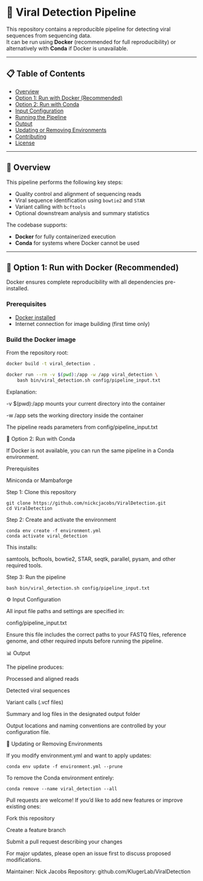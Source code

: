 # 🦠 Viral Detection Pipeline

This repository contains a reproducible pipeline for detecting viral sequences from sequencing data.  
It can be run using **Docker** (recommended for full reproducibility) or alternatively with **Conda** if Docker is unavailable.

---

## 📋 Table of Contents

- [Overview](#overview)
- [Option 1: Run with Docker (Recommended)](#option-1-run-with-docker-recommended)
- [Option 2: Run with Conda](#option-2-run-with-conda)
- [Input Configuration](#input-configuration)
- [Running the Pipeline](#running-the-pipeline)
- [Output](#output)
- [Updating or Removing Environments](#updating-or-removing-environments)
- [Contributing](#contributing)
- [License](#license)

---

## 🧬 Overview

This pipeline performs the following key steps:
- Quality control and alignment of sequencing reads
- Viral sequence identification using `bowtie2` and `STAR`
- Variant calling with `bcftools`
- Optional downstream analysis and summary statistics

The codebase supports:
- **Docker** for fully containerized execution  
- **Conda** for systems where Docker cannot be used

---

## 🐋 Option 1: Run with Docker (Recommended)

Docker ensures complete reproducibility with all dependencies pre-installed.

### Prerequisites
- [Docker installed](https://docs.docker.com/get-docker/)
- Internet connection for image building (first time only)

### Build the Docker image

From the repository root:

```bash
docker build -t viral_detection .

docker run --rm -v $(pwd):/app -w /app viral_detection \
    bash bin/viral_detection.sh config/pipeline_input.txt
```

Explanation:

-v $(pwd):/app mounts your current directory into the container

-w /app sets the working directory inside the container

The pipeline reads parameters from config/pipeline_input.txt

🧫 Option 2: Run with Conda

If Docker is not available, you can run the same pipeline in a Conda environment.

Prerequisites

Miniconda
 or
Mambaforge

Step 1: Clone this repository
```
git clone https://github.com/nickcjacobs/ViralDetection.git
cd ViralDetection
```

Step 2: Create and activate the environment
```
conda env create -f environment.yml
conda activate viral_detection
```

This installs:

samtools, bcftools, bowtie2, STAR, seqtk, parallel, pysam, and other required tools.

Step 3: Run the pipeline
```
bash bin/viral_detection.sh config/pipeline_input.txt
```

⚙️ Input Configuration

All input file paths and settings are specified in:

config/pipeline_input.txt


Ensure this file includes the correct paths to your FASTQ files, reference genome, and other required inputs before running the pipeline.

📊 Output

The pipeline produces:

Processed and aligned reads

Detected viral sequences

Variant calls (.vcf files)

Summary and log files in the designated output folder

Output locations and naming conventions are controlled by your configuration file.

🔄 Updating or Removing Environments

If you modify environment.yml and want to apply updates:

```
conda env update -f environment.yml --prune
```

To remove the Conda environment entirely:

```
conda remove --name viral_detection --all
```

Pull requests are welcome!
If you’d like to add new features or improve existing ones:

Fork this repository

Create a feature branch

Submit a pull request describing your changes

For major updates, please open an issue first to discuss proposed modifications.

Maintainer: Nick Jacobs
Repository: github.com/KlugerLab/ViralDetection
